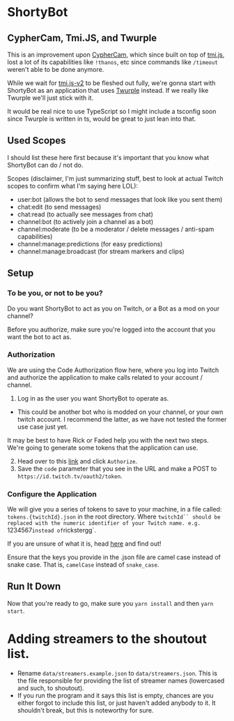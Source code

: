 # ShortyBot

## CypherCam, Tmi.JS, and Twurple

This is an improvement upon [CypherCam](https://github.com/rickstergg/CypherCam), which since built on top of [tmi.js](https://github.com/tmijs/tmi.js), lost a lot of its capabilities like `!thanos`, etc since commands like `/timeout` weren't able to be done anymore.

While we wait for [tmi.js-v2](https://github.com/tmijs/tmi.js-v2) to be fleshed out fully, we're gonna start with ShortyBot as an application that uses [Twurple](https://twurple.js.org/) instead. If we really like Twurple we'll just stick with it.

It would be real nice to use TypeScript so I might include a tsconfig soon since Twurple is written in ts, would be great to just lean into that.

## Used Scopes

I should list these here first because it's important that you know what ShortyBot can do / not do.

Scopes (disclaimer, I'm just summarizing stuff, best to look at actual Twitch scopes to confirm what I'm saying here LOL):

- user:bot (allows the bot to send messages that look like you sent them)
- chat:edit (to send messages)
- chat:read (to actually see messages from chat)
- channel:bot (to actively join a channel as a bot)
- channel:moderate (to be a moderator / delete messages / anti-spam capabilities)
- channel:manage:predictions (for easy predictions)
- channel:manage:broadcast (for stream markers and clips)

## Setup

### To be you, or not to be you?

Do you want ShortyBot to act as you on Twitch, or a Bot as a mod on your channel?

Before you authorize, make sure you're logged into the account that you want the bot to act as.

### Authorization

We are using the Code Authorization flow here, where you log into Twitch and authorize the application to make calls related to your account / channel.

1. Log in as the user you want ShortyBot to operate as.

- This could be another bot who is modded on your channel, or your own twitch account. I recommend the latter, as we have not tested the former use case just yet.

It may be best to have Rick or Faded help you with the next two steps. We're going to generate some tokens that the application can use.

2. Head over to this [link](https://id.twitch.tv/oauth2/authorize?client_id=dlg2nyeix9wx5279mq3i6saxxnstl0&scope=channel:bot+channel:moderate+chat:edit+chat:read+channel:manage:predictions+channel:manage:broadcast+channel:manage:moderators+user:bot&response_type=code&redirect_uri=http://localhost&force_verify=true) and click `Authorize`.
3. Save the `code` parameter that you see in the URL and make a POST to `https://id.twitch.tv/oauth2/token`.

### Configure the Application

We will give you a series of tokens to save to your machine, in a file called: `tokens.{twitchId}.json` in the root directory. Where `twitchId`` should be replaced with the numeric identifier of your Twitch name.
e.g. `1234567`instead of`rickstergg`.

If you are unsure of what it is, head [here](https://www.streamweasels.com/tools/convert-twitch-username-to-user-id/) and find out!

Ensure that the keys you provide in the .json file are camel case instead of snake case. That is, `camelCase` instead of `snake_case`.

## Run It Down

Now that you're ready to go, make sure you `yarn install` and then `yarn start`.

# Adding streamers to the shoutout list.

- Rename `data/streamers.example.json` to `data/streamers.json`. This is the file responsible for providing the list of streamer names (lowercased and such, to shoutout).
- If you run the program and it says this list is empty, chances are you either forgot to include this list, or just haven't added anybody to it. It shouldn't break, but this is noteworthy for sure.
